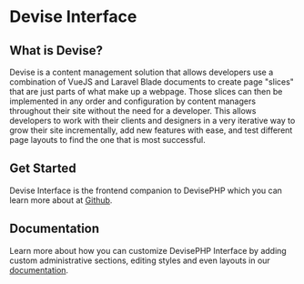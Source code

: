 # Devise Interface

## What is Devise?

Devise is a content management solution that allows developers use a combination of VueJS and Laravel Blade documents to create page "slices" that are just parts of what make up a webpage. Those slices can then be implemented in any order and configuration by content managers throughout their site without the need for a developer. This allows developers to work with their clients and designers in a very iterative way to grow their site incrementally, add new features with ease, and test different page layouts to find the one that is most successful.

## Get Started

Devise Interface is the frontend companion to DevisePHP which you can learn more about at [Github](https://github.com/devisephp/cms/).

## Documentation

Learn more about how you can customize DevisePHP Interface by adding custom administrative sections, editing styles and even layouts in our [documentation](https://devise.gitbook.io/cms/).

